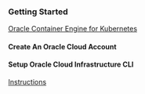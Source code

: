 ### Getting Started

[Oracle Container Engine for Kubernetes](https://cloud.oracle.com/containers/kubernetes-engine)

#### Create An Oracle Cloud Account

#### Setup Oracle Cloud Infrastructure CLI

[Instructions](https://docs.cloud.oracle.com/iaas/Content/API/SDKDocs/cliconfigure.htm)